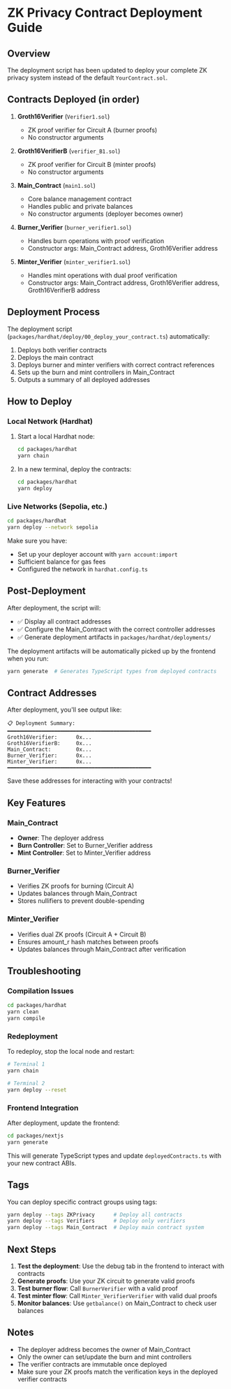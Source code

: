 # ZK Privacy Contract Deployment Guide

## Overview
The deployment script has been updated to deploy your complete ZK privacy system instead of the default `YourContract.sol`.

## Contracts Deployed (in order)

1. **Groth16Verifier** (`Verifier1.sol`)
   - ZK proof verifier for Circuit A (burner proofs)
   - No constructor arguments

2. **Groth16VerifierB** (`verifier_B1.sol`)
   - ZK proof verifier for Circuit B (minter proofs)
   - No constructor arguments

3. **Main_Contract** (`main1.sol`)
   - Core balance management contract
   - Handles public and private balances
   - No constructor arguments (deployer becomes owner)

4. **Burner_Verifier** (`burner_verifier1.sol`)
   - Handles burn operations with proof verification
   - Constructor args: Main_Contract address, Groth16Verifier address

5. **Minter_Verifier** (`minter_verifier1.sol`)
   - Handles mint operations with dual proof verification
   - Constructor args: Main_Contract address, Groth16Verifier address, Groth16VerifierB address

## Deployment Process

The deployment script (`packages/hardhat/deploy/00_deploy_your_contract.ts`) automatically:

1. Deploys both verifier contracts
2. Deploys the main contract
3. Deploys burner and minter verifiers with correct contract references
4. Sets up the burn and mint controllers in Main_Contract
5. Outputs a summary of all deployed addresses

## How to Deploy

### Local Network (Hardhat)

1. Start a local Hardhat node:
   ```bash
   cd packages/hardhat
   yarn chain
   ```

2. In a new terminal, deploy the contracts:
   ```bash
   cd packages/hardhat
   yarn deploy
   ```

### Live Networks (Sepolia, etc.)

```bash
cd packages/hardhat
yarn deploy --network sepolia
```

Make sure you have:
- Set up your deployer account with `yarn account:import`
- Sufficient balance for gas fees
- Configured the network in `hardhat.config.ts`

## Post-Deployment

After deployment, the script will:
- ✅ Display all contract addresses
- ✅ Configure the Main_Contract with the correct controller addresses
- ✅ Generate deployment artifacts in `packages/hardhat/deployments/`

The deployment artifacts will be automatically picked up by the frontend when you run:
```bash
yarn generate  # Generates TypeScript types from deployed contracts
```

## Contract Addresses

After deployment, you'll see output like:

```
📋 Deployment Summary:
━━━━━━━━━━━━━━━━━━━━━━━━━━━━━━━━━━━━━━━━━━━━━━
Groth16Verifier:      0x...
Groth16VerifierB:     0x...
Main_Contract:        0x...
Burner_Verifier:      0x...
Minter_Verifier:      0x...
━━━━━━━━━━━━━━━━━━━━━━━━━━━━━━━━━━━━━━━━━━━━━━
```

Save these addresses for interacting with your contracts!

## Key Features

### Main_Contract
- **Owner**: The deployer address
- **Burn Controller**: Set to Burner_Verifier address
- **Mint Controller**: Set to Minter_Verifier address

### Burner_Verifier
- Verifies ZK proofs for burning (Circuit A)
- Updates balances through Main_Contract
- Stores nullifiers to prevent double-spending

### Minter_Verifier
- Verifies dual ZK proofs (Circuit A + Circuit B)
- Ensures amount_r hash matches between proofs
- Updates balances through Main_Contract after verification

## Troubleshooting

### Compilation Issues
```bash
cd packages/hardhat
yarn clean
yarn compile
```

### Redeployment
To redeploy, stop the local node and restart:
```bash
# Terminal 1
yarn chain

# Terminal 2
yarn deploy --reset
```

### Frontend Integration
After deployment, update the frontend:
```bash
cd packages/nextjs
yarn generate
```

This will generate TypeScript types and update `deployedContracts.ts` with your new contract ABIs.

## Tags

You can deploy specific contract groups using tags:
```bash
yarn deploy --tags ZKPrivacy      # Deploy all contracts
yarn deploy --tags Verifiers      # Deploy only verifiers
yarn deploy --tags Main_Contract  # Deploy main contract system
```

## Next Steps

1. **Test the deployment**: Use the debug tab in the frontend to interact with contracts
2. **Generate proofs**: Use your ZK circuit to generate valid proofs
3. **Test burner flow**: Call `BurnerVerifier` with a valid proof
4. **Test minter flow**: Call `Minter_VerifierVerifier` with valid dual proofs
5. **Monitor balances**: Use `getbalance()` on Main_Contract to check user balances

## Notes

- The deployer address becomes the owner of Main_Contract
- Only the owner can set/update the burn and mint controllers
- The verifier contracts are immutable once deployed
- Make sure your ZK proofs match the verification keys in the deployed verifier contracts
